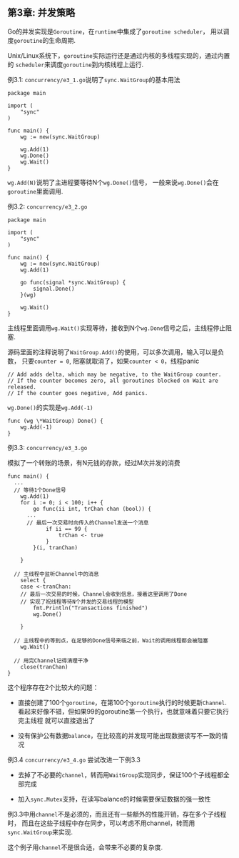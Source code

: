 第3章: 并发策略
-------------------

Go的并发实现是`Goroutine`，在`runtime`中集成了`goroutine scheduler`，
用以调度`goroutine`的生命周期.

Unix/Linux系统下，`goroutine`实际运行还是通过内核的多线程实现的，通过内置的
`scheduler`来调度`goroutine`到内核线程上运行.

例3.1: `concurrency/e3_1.go`说明了`sync.WaitGroup`的基本用法

```
package main

import (
	"sync"
)

func main() {
	wg := new(sync.WaitGroup)

	wg.Add(1)
	wg.Done()
	wg.Wait()
}
```

`wg.Add(N)`说明了主进程要等待N个`wg.Done()`信号，
一般来说`wg.Done()`会在`goroutine`里面调用.

例3.2: `concurrency/e3_2.go`

```
package main

import (
	"sync"
)

func main() {
	wg := new(sync.WaitGroup)
	wg.Add(1)

	go func(signal *sync.WaitGroup) {
		signal.Done()
	}(wg)

	wg.Wait()
}
```

主线程里面调用`wg.Wait()`实现等待，接收到N个`wg.Done`信号之后，主线程停止阻塞.

源码里面的注释说明了`WaitGroup.Add()`的使用，可以多次调用，输入可以是负数，
只要`counter = 0`, 阻塞就取消了，如果`counter < 0`，线程panic

```
// Add adds delta, which may be negative, to the WaitGroup counter.
// If the counter becomes zero, all goroutines blocked on Wait are released.
// If the counter goes negative, Add panics.
```

`wg.Done()`的实现是`wg.Add(-1)`

```
func (wg \*WaitGroup) Done() {
	wg.Add(-1)
}
```

例3.3: `concurrency/e3_3.go`

模拟了一个转账的场景，有N元钱的存款，经过M次并发的消费

```
func main() {
  ...
  // 等待1个Done信号
	wg.Add(1)
	for i := 0; i < 100; i++ {
		go func(ii int, trChan chan (bool)) {
      ...
      // 最后一次交易时向传入的Channel发送一个消息
			if ii == 99 {
				trChan <- true
			}
		}(i, tranChan)

	}

  // 主线程中监听Channel中的消息
	select {
	case <-tranChan:
    // 最后一次交易的时候，Channel会收到信息，接着这里调用了Done
    // 实现了祝线程等待N个并发的交易线程的模型
		fmt.Println("Transactions finished")
		wg.Done()

	}

  // 主线程中的等到点，在足够的Done信号来临之前，Wait的调用线程都会被阻塞
	wg.Wait()

  // 用完Channel记得清理干净
	close(tranChan)
}
```

这个程序存在2个比较大的问题：

* 直接创建了100个`goroutine`，在第100个`goroutine`执行的时候更新`Channel`.
  看起来好像不错，但如果99的goroutine第一个执行，也就意味着只要它执行完主线程
  就可以直接退出了

* 没有保护公有数据`balance`，在比较高的并发现可能出现数据读写不一致的情况

例3.4 `concurrency/e3_4.go` 尝试改进一下例3.3

* 去掉了不必要的`channel`，转而用`WaitGroup`实现同步，保证100个子线程都全部完成

* 加入`sync.Mutex`支持，在读写balance的时候需要保证数据的强一致性

例3.3中用`channel`不是必须的，而且还有一些额外的性能开销，存在多个子线程时，
而且在这些子线程中存在同步，可以考虑不用channel，转而用`sync.WaitGroup`来实现.

这个例子用`channel`不是很合适，会带来不必要的复杂度.
